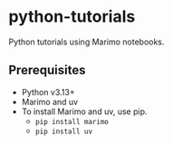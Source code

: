 # python-tutorials

Python tutorials using Marimo notebooks.

## Prerequisites

- Python v3.13+
- Marimo and uv
- To install Marimo and uv, use pip.
  - `pip install marimo`
  - `pip install uv`
